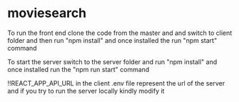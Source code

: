 # moviesearch

To run the front end clone the code from the master and and switch to client folder and then run "npm install" and once installed the run "npm start"
command

To start the server switch to the server folder and run "npm install" and once installed run the "npm run start" command 

!!REACT_APP_API_URL in the client .env file represent the url of the server and if you try to run the server locally kindly modify it
